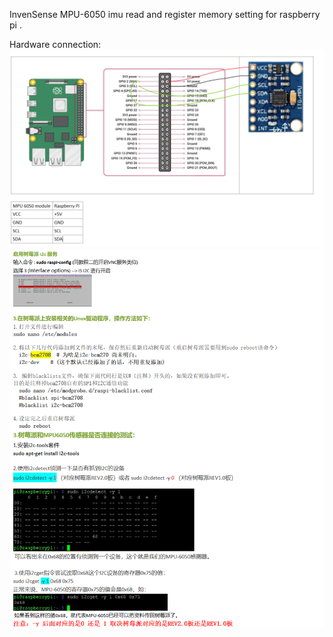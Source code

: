
InvenSense MPU-6050 imu read and register memory setting for raspberry pi .

Hardware connection:
![img.png](doc/img/1.png)
![img.png](doc/img/2_things_prepare_for_pi.png)